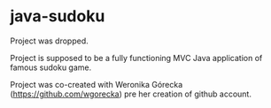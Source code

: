 # java-sudoku

Project was dropped.

Project is supposed to be a fully functioning MVC Java application of famous sudoku game.

Project was co-created with Weronika Górecka (https://github.com/wgorecka) pre her creation of github account.
